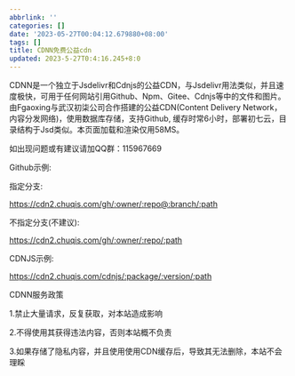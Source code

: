 ```yaml
---
abbrlink: ''
categories: []
date: '2023-05-27T00:04:12.679880+08:00'
tags: []
title: CDNN免费公益cdn
updated: 2023-5-27T0:4:16.245+8:0
---
```

CDNN是一个独立于Jsdelivr和Cdnjs的公益CDN，与Jsdelivr用法类似，并且速度极快，可用于任何网站引用Github、Npm、Gitee、Cdnjs等中的文件和图片。由Fgaoxing与武汉初柒公司合作搭建的公益CDN(Content Delivery Network，内容分发网络)，使用数据库存储，支持Github, 缓存时常6小时，部署初七云，目录结构于Jsd类似。本页面加载和渲染仅用58MS。

如出现问题或有建议请加QQ群：115967669



Github示例:

指定分支:



https://cdn2.chuqis.com/gh/:owner/:repo@:branch/:path

不指定分支(不建议):



https://cdn2.chuqis.com/gh/:owner/:repo/:path



CDNJS示例:

https://cdn2.chuqis.com/cdnjs/:package/:version/:path



CDNN服务政策

1.禁止大量请求，反复获取，对本站造成影响

2.不得使用其获得违法内容，否则本站概不负责

3.如果存储了隐私内容，并且使用使用CDN缓存后，导致其无法删除，本站不会理睬
